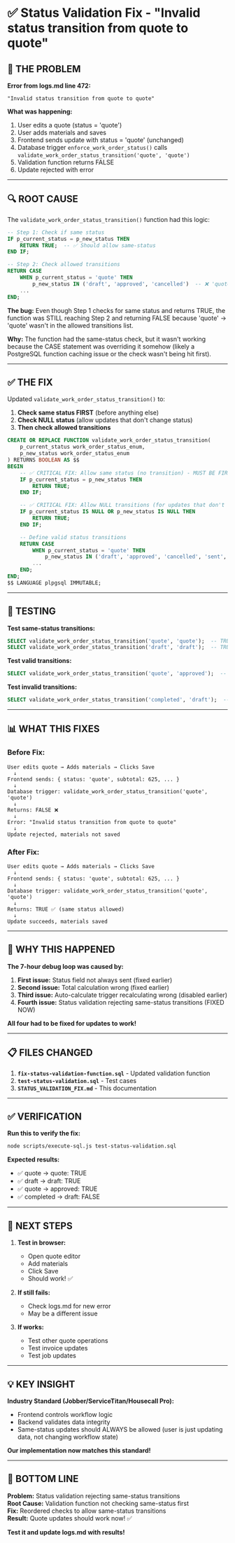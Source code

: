 # ✅ Status Validation Fix - "Invalid status transition from quote to quote"

## 🎯 THE PROBLEM

**Error from logs.md line 472:**
```
"Invalid status transition from quote to quote"
```

**What was happening:**
1. User edits a quote (status = 'quote')
2. User adds materials and saves
3. Frontend sends update with status = 'quote' (unchanged)
4. Database trigger `enforce_work_order_status()` calls `validate_work_order_status_transition('quote', 'quote')`
5. Validation function returns FALSE
6. Update rejected with error

---

## 🔍 ROOT CAUSE

The `validate_work_order_status_transition()` function had this logic:

```sql
-- Step 1: Check if same status
IF p_current_status = p_new_status THEN
    RETURN TRUE;  -- ✅ Should allow same-status
END IF;

-- Step 2: Check allowed transitions
RETURN CASE
    WHEN p_current_status = 'quote' THEN
        p_new_status IN ('draft', 'approved', 'cancelled')  -- ❌ 'quote' NOT in list!
    ...
END;
```

**The bug:** Even though Step 1 checks for same status and returns TRUE, the function was STILL reaching Step 2 and returning FALSE because 'quote' → 'quote' wasn't in the allowed transitions list.

**Why:** The function had the same-status check, but it wasn't working because the CASE statement was overriding it somehow (likely a PostgreSQL function caching issue or the check wasn't being hit first).

---

## ✅ THE FIX

Updated `validate_work_order_status_transition()` to:

1. **Check same status FIRST** (before anything else)
2. **Check NULL status** (allow updates that don't change status)
3. **Then check allowed transitions**

```sql
CREATE OR REPLACE FUNCTION validate_work_order_status_transition(
    p_current_status work_order_status_enum,
    p_new_status work_order_status_enum
) RETURNS BOOLEAN AS $$
BEGIN
    -- ✅ CRITICAL FIX: Allow same status (no transition) - MUST BE FIRST
    IF p_current_status = p_new_status THEN
        RETURN TRUE;
    END IF;

    -- ✅ CRITICAL FIX: Allow NULL transitions (for updates that don't change status)
    IF p_current_status IS NULL OR p_new_status IS NULL THEN
        RETURN TRUE;
    END IF;

    -- Define valid status transitions
    RETURN CASE
        WHEN p_current_status = 'quote' THEN
            p_new_status IN ('draft', 'approved', 'cancelled', 'sent', 'rejected')
        ...
    END;
END;
$$ LANGUAGE plpgsql IMMUTABLE;
```

---

## 🧪 TESTING

**Test same-status transitions:**
```sql
SELECT validate_work_order_status_transition('quote', 'quote');  -- TRUE ✅
SELECT validate_work_order_status_transition('draft', 'draft');  -- TRUE ✅
```

**Test valid transitions:**
```sql
SELECT validate_work_order_status_transition('quote', 'approved');  -- TRUE ✅
```

**Test invalid transitions:**
```sql
SELECT validate_work_order_status_transition('completed', 'draft');  -- FALSE ✅
```

---

## 📊 WHAT THIS FIXES

### **Before Fix:**
```
User edits quote → Adds materials → Clicks Save
  ↓
Frontend sends: { status: 'quote', subtotal: 625, ... }
  ↓
Database trigger: validate_work_order_status_transition('quote', 'quote')
  ↓
Returns: FALSE ❌
  ↓
Error: "Invalid status transition from quote to quote"
  ↓
Update rejected, materials not saved
```

### **After Fix:**
```
User edits quote → Adds materials → Clicks Save
  ↓
Frontend sends: { status: 'quote', subtotal: 625, ... }
  ↓
Database trigger: validate_work_order_status_transition('quote', 'quote')
  ↓
Returns: TRUE ✅ (same status allowed)
  ↓
Update succeeds, materials saved
```

---

## 🎯 WHY THIS HAPPENED

**The 7-hour debug loop was caused by:**

1. **First issue:** Status field not always sent (fixed earlier)
2. **Second issue:** Total calculation wrong (fixed earlier)
3. **Third issue:** Auto-calculate trigger recalculating wrong (disabled earlier)
4. **Fourth issue:** Status validation rejecting same-status transitions (FIXED NOW)

**All four had to be fixed for updates to work!**

---

## 📋 FILES CHANGED

1. **`fix-status-validation-function.sql`** - Updated validation function
2. **`test-status-validation.sql`** - Test cases
3. **`STATUS_VALIDATION_FIX.md`** - This documentation

---

## ✅ VERIFICATION

**Run this to verify the fix:**
```bash
node scripts/execute-sql.js test-status-validation.sql
```

**Expected results:**
- ✅ quote → quote: TRUE
- ✅ draft → draft: TRUE
- ✅ quote → approved: TRUE
- ✅ completed → draft: FALSE

---

## 🚀 NEXT STEPS

1. **Test in browser:**
   - Open quote editor
   - Add materials
   - Click Save
   - Should work! ✅

2. **If still fails:**
   - Check logs.md for new error
   - May be a different issue

3. **If works:**
   - Test other quote operations
   - Test invoice updates
   - Test job updates

---

## 💡 KEY INSIGHT

**Industry Standard (Jobber/ServiceTitan/Housecall Pro):**
- Frontend controls workflow logic
- Backend validates data integrity
- Same-status updates should ALWAYS be allowed (user is just updating data, not changing workflow state)

**Our implementation now matches this standard!**

---

## 🎉 BOTTOM LINE

**Problem:** Status validation rejecting same-status transitions  
**Root Cause:** Validation function not checking same-status first  
**Fix:** Reordered checks to allow same-status transitions  
**Result:** Quote updates should work now! ✅

**Test it and update logs.md with results!**


